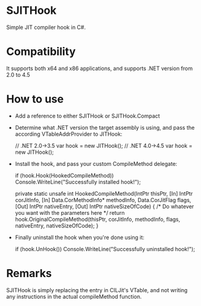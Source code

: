 SJITHook
========

Simple JIT compiler hook in C#.

Compatibility
=============
It supports both x64 and x86 applications, and supports .NET version from 2.0 to 4.5

How to use
==========
* Add a reference to either SJITHook or SJITHook.Compact
* Determine what .NET version the target assembly is using, and pass the according VTableAddrProvider to JITHook:
    

    // .NET 2.0->3.5
    var hook = new JITHook<MscorjitAddrProvider>();
    // .NET 4.0->4.5
    var hook = new JITHook<ClrjitAddrProvider>();
* Install the hook, and pass your custom CompileMethod delegate:


    if (hook.Hook(HookedCompileMethod))
        Console.WriteLine("Successfully installed hook!");
        
    private static unsafe int HookedCompileMethod(IntPtr thisPtr, [In] IntPtr corJitInfo,
            [In] Data.CorMethodInfo* methodInfo, Data.CorJitFlag flags,
            [Out] IntPtr nativeEntry, [Out] IntPtr nativeSizeOfCode)
        {
            /*
                Do whatever you want with the parameters here
            */
            return hook.OriginalCompileMethod(thisPtr, corJitInfo, methodInfo, flags, nativeEntry, nativeSizeOfCode);
        }
* Finally uninstall the hook when you're done using it:


    if (hook.UnHook())
        Console.WriteLine("Successfully uninstalled hook!");
        
Remarks
=======
SJITHook is simply replacing the entry in CILJit's VTable, and not writing any instructions in the actual compileMethod function.
